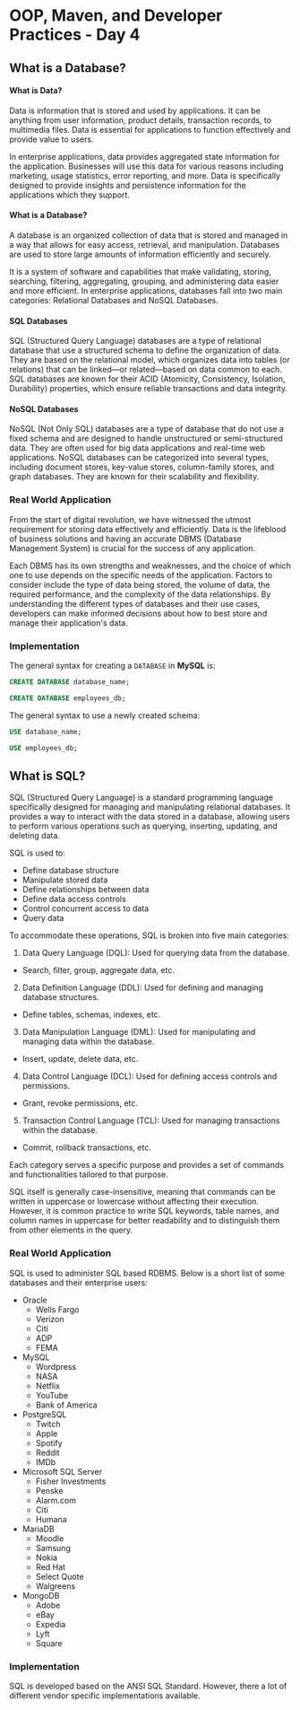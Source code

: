 # OOP, Maven, and Developer Practices - Day 4

## What is a Database?

#### What is Data?

Data is information that is stored and used by applications. It can be anything from user information, product details, transaction records, to multimedia files. Data is essential for applications to function effectively and provide value to users.

In enterprise applications, data provides aggregated state information for the application. Businesses will use this data for various reasons including marketing, usage statistics, error reporting, and more. Data is specifically designed to provide insights and persistence information for the applications which they support.

#### What is a Database?

A database is an organized collection of data that is stored and managed in a way that allows for easy access, retrieval, and manipulation. Databases are used to store large amounts of information efficiently and securely.

It is a system of software and capabilities that make validating, storing, searching, filtering, aggregating, grouping, and administering data easier and more efficient. In enterprise applications, databases fall into two main categories: Relational Databases and NoSQL Databases.

#### SQL Databases

SQL (Structured Query Language) databases are a type of relational database that use a structured schema to define the organization of data. They are based on the relational model, which organizes data into tables (or relations) that can be linked—or related—based on data common to each. SQL databases are known for their ACID (Atomicity, Consistency, Isolation, Durability) properties, which ensure reliable transactions and data integrity.

#### NoSQL Databases

NoSQL (Not Only SQL) databases are a type of database that do not use a fixed schema and are designed to handle unstructured or semi-structured data. They are often used for big data applications and real-time web applications. NoSQL databases can be categorized into several types, including document stores, key-value stores, column-family stores, and graph databases. They are known for their scalability and flexibility.

### Real World Application

From the start of digital revolution, we have witnessed the utmost requirement for storing data effectively and efficiently. Data is the lifeblood of business solutions and having an accurate DBMS (Database Management System) is crucial for the success of any application.

Each DBMS has its own strengths and weaknesses, and the choice of which one to use depends on the specific needs of the application. Factors to consider include the type of data being stored, the volume of data, the required performance, and the complexity of the data relationships. By understanding the different types of databases and their use cases, developers can make informed decisions about how to best store and manage their application's data.

### Implementation

The general syntax for creating a `DATABASE` in **MySQL** is:

```sql
CREATE DATABASE database_name;
```

```sql
CREATE DATABASE employees_db;
```

The general syntax to use a newly created schema:

```sql
USE database_name;
```

```sql
USE employees_db;
```

## What is SQL?

SQL (Structured Query Language) is a standard programming language specifically designed for managing and manipulating relational databases. It provides a way to interact with the data stored in a database, allowing users to perform various operations such as querying, inserting, updating, and deleting data.

SQL is used to:

- Define database structure
- Manipulate stored data
- Define relationships between data
- Define data access controls
- Control concurrent access to data
- Query data

To accommodate these operations, SQL is broken into five main categories:

1. Data Query Language (DQL): Used for querying data from the database.

- Search, filter, group, aggregate data, etc.

2. Data Definition Language (DDL): Used for defining and managing database structures.

- Define tables, schemas, indexes, etc.

3. Data Manipulation Language (DML): Used for manipulating and managing data within the database.

- Insert, update, delete data, etc.

4. Data Control Language (DCL): Used for defining access controls and permissions.

- Grant, revoke permissions, etc.

5. Transaction Control Language (TCL): Used for managing transactions within the database.

- Commit, rollback transactions, etc.

Each category serves a specific purpose and provides a set of commands and functionalities tailored to that purpose.

SQL itself is generally case-insensitive, meaning that commands can be written in uppercase or lowercase without affecting their execution. However, it is common practice to write SQL keywords, table names, and column names in uppercase for better readability and to distinguish them from other elements in the query.

### Real World Application

SQL is used to administer SQL based RDBMS. Below is a short list of some databases and their enterprise users:

- Oracle
  - Wells Fargo
  - Verizon
  - Citi
  - ADP
  - FEMA
- MySQL
  - Wordpress
  - NASA
  - Netflix
  - YouTube
  - Bank of America
- PostgreSQL
  - Twitch
  - Apple
  - Spotify
  - Reddit
  - IMDb
- Microsoft SQL Server
  - Fisher Investments
  - Penske
  - Alarm.com
  - Citi
  - Humana
- MariaDB
  - Moodle
  - Samsung
  - Nokia
  - Red Hat
  - Select Quote
  - Walgreens
- MongoDB
  - Adobe
  - eBay
  - Expedia
  - Lyft
  - Square

### Implementation

SQL is developed based on the ANSI SQL Standard. However, there a lot of different vendor specific implementations available.
